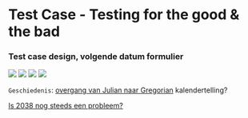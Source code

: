 # Test Case - Testing for the good & the bad

### Test case design, volgende datum formulier

<img src="https://elo.kw1c.nl/CMS/Studie/811%20ICT-Academie/811%20VakkenInhoud/%5BB.06%20BEH%5D%20Onderhoud%20en%20beheer/Productie/04.%20Aanvullend/testplaatje1.png">

<img src="https://elo.kw1c.nl/CMS/Studie/811%20ICT-Academie/811%20VakkenInhoud/%5BB.06%20BEH%5D%20Onderhoud%20en%20beheer/Productie/04.%20Aanvullend/testplaatje2.png">


<img src="https://elo.kw1c.nl/CMS/Studie/811%20ICT-Academie/811%20VakkenInhoud/%5BB.06%20BEH%5D%20Onderhoud%20en%20beheer/Productie/04.%20Aanvullend/testplaatje3.png">

<img src="https://elo.kw1c.nl/CMS/Studie/811%20ICT-Academie/811%20VakkenInhoud/%5BB.06%20BEH%5D%20Onderhoud%20en%20beheer/Productie/04.%20Aanvullend/testvrijdag13debug.png">


``Geschiedenis``: <a href="https://nl.wikipedia.org/wiki/Gregoriaanse_kalender">overgang van Julian naar Gregorian</a> kalendertelling?

<a href="https://www.theguardian.com/technology/2014/dec/17/is-the-year-2038-problem-the-new-y2k-bug" target="_new">Is 2038 nog steeds een probleem?</a>